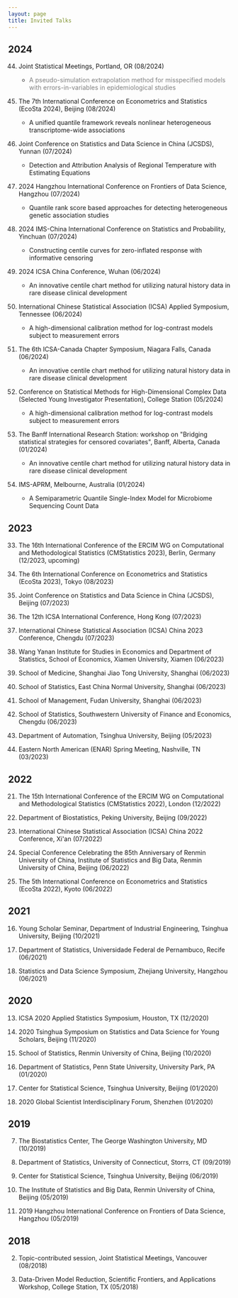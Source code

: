 ```yaml
---
layout: page
title: Invited Talks
---
```


## 2024 ##

44. Joint Statistical Meetings, Portland, OR (08/2024)
    - <span style="color:grey"> A pseudo-simulation extrapolation method for misspecified models with errors-in-variables in epidemiological studies </span> 

43. The 7th International Conference on Econometrics and Statistics (EcoSta 2024), Beijing (08/2024)
    - A unified quantile framework reveals nonlinear heterogeneous transcriptome-wide associations

42. Joint Conference on Statistics and Data Science in China (JCSDS), Yunnan (07/2024)
    - Detection and Attribution Analysis of Regional Temperature with Estimating Equations

41. 2024 Hangzhou International Conference on Frontiers of Data Science, Hangzhou (07/2024)
    - Quantile rank score based approaches for detecting heterogeneous genetic association studies

40. 2024 IMS-China International Conference on Statistics and Probability, Yinchuan (07/2024)
    - Constructing centile curves for zero-inflated response with informative censoring

39. 2024 ICSA China Conference, Wuhan (06/2024)
    - An innovative centile chart method for utilizing natural history data in rare disease clinical development

38. International Chinese Statistical Association (ICSA) Applied Symposium, Tennessee (06/2024)
    - A high-dimensional calibration method for log-contrast models subject to measurement errors

37. The 6th ICSA-Canada Chapter Symposium, Niagara Falls, Canada (06/2024)
    - An innovative centile chart method for utilizing natural history data in rare disease clinical development

36. Conference on Statistical Methods for High-Dimensional Complex Data (Selected Young Investigator Presentation), College Station (05/2024)
    - A high-dimensional calibration method for log-contrast models subject to measurement errors

35. The Banff International Research Station: workshop on "Bridging statistical strategies for censored covariates", Banff, Alberta, Canada (01/2024)
    - An innovative centile chart method for utilizing natural history data in rare disease clinical development

34. IMS-APRM, Melbourne, Australia (01/2024)
    - A Semiparametric Quantile Single-Index Model for Microbiome Sequencing Count Data

## 2023 ##

33. The 16th International Conference of the ERCIM WG on Computational and Methodological Statistics (CMStatistics 2023), Berlin, Germany (12/2023, upcoming)

32. The 6th International Conference on Econometrics and Statistics (EcoSta 2023), Tokyo (08/2023)

31. Joint Conference on Statistics and Data Science in China (JCSDS), Beijing (07/2023) 

30. The 12th ICSA International Conference, Hong Kong (07/2023)

29. International Chinese Statistical Association (ICSA) China 2023 Conference, Chengdu (07/2023)

28. Wang Yanan Institute for Studies in Economics and Department of Statistics, School of Economics, Xiamen University, Xiamen (06/2023)

27. School of Medicine, Shanghai Jiao Tong University, Shanghai (06/2023)

26. School of Statistics, East China Normal University, Shanghai (06/2023)

25. School of Management, Fudan University, Shanghai (06/2023)

24. School of Statistics, Southwestern University of Finance and Economics, Chengdu (06/2023)

23. Department of Automation, Tsinghua University, Beijing  (05/2023)

22. Eastern North American (ENAR) Spring Meeting,  Nashville, TN (03/2023)

## 2022 ##

21. The 15th International Conference of the ERCIM WG on Computational and Methodological Statistics (CMStatistics 2022), London (12/2022)

20. Department of Biostatistics, Peking University, Beijing (09/2022)

19. International Chinese Statistical Association (ICSA) China 2022 Conference, Xi'an (07/2022)

18. Special Conference Celebrating the 85th Anniversary of Renmin University of China, Institute of Statistics and Big Data, Renmin University of China, Beijing (06/2022)

17. The 5th International Conference on Econometrics and Statistics (EcoSta 2022), Kyoto (06/2022)

## 2021 ##

16. Young Scholar Seminar, Department of Industrial Engineering, Tsinghua University, Beijing (10/2021)

15. Department of Statistics, Universidade Federal de Pernambuco, Recife (06/2021)

14. Statistics and Data Science Symposium, Zhejiang University, Hangzhou (06/2021)

## 2020 ##

13. ICSA 2020 Applied Statistics Symposium, Houston, TX (12/2020)

12. 2020 Tsinghua Symposium on Statistics and Data Science for Young Scholars, Beijing (11/2020)

11. School of Statistics, Renmin University of China, Beijing (10/2020)

10. Department of Statistics, Penn State University, University Park, PA (01/2020)

9. Center for Statistical Science, Tsinghua University, Beijing (01/2020)

8. 2020 Global Scientist Interdisciplinary Forum, Shenzhen (01/2020)

## 2019 ##

7. The Biostatistics Center, The George Washington University, MD (10/2019)

6. Department of Statistics, University of Connecticut, Storrs, CT (09/2019)

5. Center for Statistical Science, Tsinghua University, Beijing (06/2019)

4. The Institute of Statistics and Big Data, Renmin University of China, Beijing (05/2019)

3. 2019 Hangzhou International Conference on Frontiers of Data Science, Hangzhou (05/2019)

## 2018 ##

2. Topic-contributed session, Joint Statistical Meetings, Vancouver (08/2018)

1. Data-Driven Model Reduction, Scientific Frontiers, and Applications Workshop, College Station, TX (05/2018)

